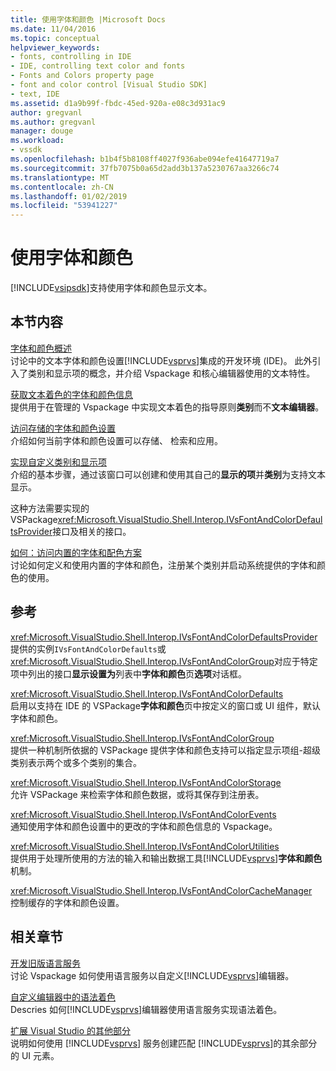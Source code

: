 ```yaml
---
title: 使用字体和颜色 |Microsoft Docs
ms.date: 11/04/2016
ms.topic: conceptual
helpviewer_keywords:
- fonts, controlling in IDE
- IDE, controlling text color and fonts
- Fonts and Colors property page
- font and color control [Visual Studio SDK]
- text, IDE
ms.assetid: d1a9b99f-fbdc-45ed-920a-e08c3d931ac9
author: gregvanl
ms.author: gregvanl
manager: douge
ms.workload:
- vssdk
ms.openlocfilehash: b1b4f5b8108ff4027f936abe094efe41647719a7
ms.sourcegitcommit: 37fb7075b0a65d2add3b137a5230767aa3266c74
ms.translationtype: MT
ms.contentlocale: zh-CN
ms.lasthandoff: 01/02/2019
ms.locfileid: "53941227"
---
```

# <a name="using-fonts-and-colors"></a>使用字体和颜色
[!INCLUDE[vsipsdk](../extensibility/includes/vsipsdk_md.md)]支持使用字体和颜色显示文本。  
  
## <a name="in-this-section"></a>本节内容  
 [字体和颜色概述](../extensibility/font-and-color-overview.md)  
 讨论中的文本字体和颜色设置[!INCLUDE[vsprvs](../code-quality/includes/vsprvs_md.md)]集成的开发环境 (IDE)。 此外引入了类别和显示项的概念，并介绍 Vspackage 和核心编辑器使用的文本特性。  
  
 [获取文本着色的字体和颜色信息](../extensibility/getting-font-and-color-information-for-text-colorization.md)  
 提供用于在管理的 Vspackage 中实现文本着色的指导原则**类别**而不**文本编辑器**。  
  
 [访问存储的字体和颜色设置](../extensibility/accessing-stored-font-and-color-settings.md)  
 介绍如何当前字体和颜色设置可以存储、 检索和应用。  
  
 [实现自定义类别和显示项](../extensibility/implementing-custom-categories-and-display-items.md)  
 介绍的基本步骤，通过该窗口可以创建和使用其自己的**显示的项**并**类别**为支持文本显示。  
  
 这种方法需要实现的 VSPackage<xref:Microsoft.VisualStudio.Shell.Interop.IVsFontAndColorDefaultsProvider>接口及相关的接口。  
  
 [如何：访问内置的字体和配色方案](../extensibility/how-to-access-the-built-in-fonts-and-color-scheme.md)  
 讨论如何定义和使用内置的字体和颜色，注册某个类别并启动系统提供的字体和颜色的使用。  
  
## <a name="reference"></a>参考  
 <xref:Microsoft.VisualStudio.Shell.Interop.IVsFontAndColorDefaultsProvider>  
 提供的实例`IVsFontAndColorDefaults`或<xref:Microsoft.VisualStudio.Shell.Interop.IVsFontAndColorGroup>对应于特定项中列出的接口**显示设置为**列表中**字体和颜色**页**选项**对话框。  
  
 <xref:Microsoft.VisualStudio.Shell.Interop.IVsFontAndColorDefaults>  
 启用以支持在 IDE 的 VSPackage**字体和颜色**页中按定义的窗口或 UI 组件，默认字体和颜色。  
  
 <xref:Microsoft.VisualStudio.Shell.Interop.IVsFontAndColorGroup>  
 提供一种机制所依据的 VSPackage 提供字体和颜色支持可以指定显示项组-超级类别表示两个或多个类别的集合。  
  
 <xref:Microsoft.VisualStudio.Shell.Interop.IVsFontAndColorStorage>  
 允许 VSPackage 来检索字体和颜色数据，或将其保存到注册表。  
  
 <xref:Microsoft.VisualStudio.Shell.Interop.IVsFontAndColorEvents>  
 通知使用字体和颜色设置中的更改的字体和颜色信息的 Vspackage。  
  
 <xref:Microsoft.VisualStudio.Shell.Interop.IVsFontAndColorUtilities>  
 提供用于处理所使用的方法的输入和输出数据工具[!INCLUDE[vsprvs](../code-quality/includes/vsprvs_md.md)]**字体和颜色**机制。  
  
 <xref:Microsoft.VisualStudio.Shell.Interop.IVsFontAndColorCacheManager>  
 控制缓存的字体和颜色设置。  
  
## <a name="related-sections"></a>相关章节  
 [开发旧版语言服务](../extensibility/internals/developing-a-legacy-language-service.md)  
 讨论 Vspackage 如何使用语言服务以自定义[!INCLUDE[vsprvs](../code-quality/includes/vsprvs_md.md)]编辑器。  
  
 [自定义编辑器中的语法着色](../extensibility/syntax-coloring-in-custom-editors.md)  
 Descries 如何[!INCLUDE[vsprvs](../code-quality/includes/vsprvs_md.md)]编辑器使用语言服务实现语法着色。  
  
 [扩展 Visual Studio 的其他部分](../extensibility/extending-other-parts-of-visual-studio.md)  
 说明如何使用 [!INCLUDE[vsprvs](../code-quality/includes/vsprvs_md.md)] 服务创建匹配 [!INCLUDE[vsprvs](../code-quality/includes/vsprvs_md.md)]的其余部分的 UI 元素。